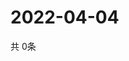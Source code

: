 # 2022-04-04
  共 0条

  <!-- BEGIN -->
  <!-- 最后更新时间Mon Apr 04 2022 19:04:08 GMT+0000 (Coordinated Universal Time) -->
  
  <!-- END -->
  
  